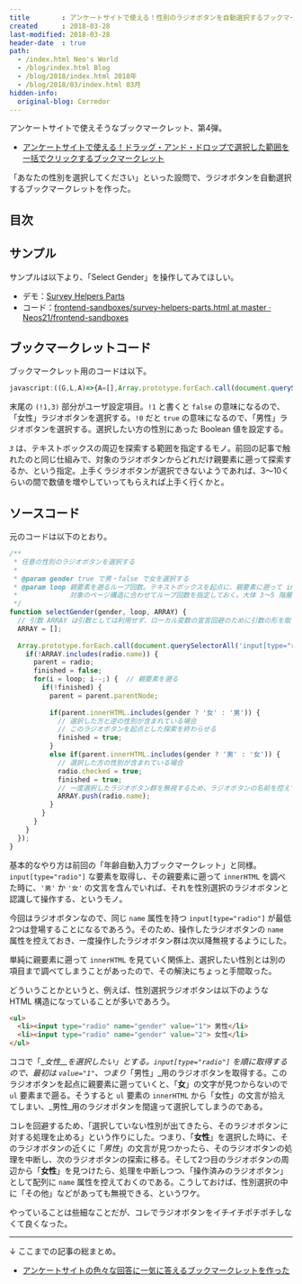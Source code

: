 ```yaml
---
title        : アンケートサイトで使える！性別のラジオボタンを自動選択するブックマークレット
created      : 2018-03-28
last-modified: 2018-03-28
header-date  : true
path:
  - /index.html Neo's World
  - /blog/index.html Blog
  - /blog/2018/index.html 2018年
  - /blog/2018/03/index.html 03月
hidden-info:
  original-blog: Corredor
---
```


アンケートサイトで使えそうなブックマークレット、第4弾。

- [アンケートサイトで使える！ドラッグ・アンド・ドロップで選択した範囲を一括でクリックするブックマークレット](/blog/2018/03/27-03.html)

「あなたの性別を選択してください」といった設問で、ラジオボタンを自動選択するブックマークレットを作った。

## 目次

## サンプル

サンプルは以下より、「Select Gender」を操作してみてほしい。

- デモ：[Survey Helpers Parts](https://neos21.github.io/frontend-sandboxes/survey-helpers/survey-helpers-parts.html)
- コード：[frontend-sandboxes/survey-helpers-parts.html at master · Neos21/frontend-sandboxes](https://github.com/neos21/frontend-sandboxes/blob/master/survey-helpers/survey-helpers-parts.html)

## ブックマークレットコード

ブックマークレット用のコードは以下。

```javascript
javascript:((G,L,A)=>{A=[],Array.prototype.forEach.call(document.querySelectorAll('input[type="radio"]'),(e,n,r,o)=>{if(!A.includes(e.name))for(n=e,r=!1,o=L;o--;)r||((n=n.parentNode).innerHTML.includes(G?'女':'男')?r=!0:n.innerHTML.includes(G?'男':'女')&&(e.checked=!0,r=!0,A.push(e.name)))})})(!1,3);
```

末尾の `(!1,3)` 部分がユーザ設定項目。`!1` と書くと `false` の意味になるので、「女性」ラジオボタンを選択する。`!0` だと `true` の意味になるので、「男性」ラジオボタンを選択する。選択したい方の性別にあった Boolean 値を設定する。

_`3`_ は、テキストボックスの周辺を探索する範囲を指定するモノ。前回の記事で触れたのと同じ仕組みで、対象のラジオボタンからどれだけ親要素に遡って探索するか、という指定。上手くラジオボタンが選択できないようであれば、3〜10くらいの間で数値を増やしていってもらえれば上手く行くかと。

## ソースコード

元のコードは以下のとおり。

```javascript
/**
 * 任意の性別のラジオボタンを選択する
 * 
 * @param gender true で男・false で女を選択する
 * @param loop 親要素を遡るループ回数。テキストボックスを起点に、親要素に遡って innerHTML に「歳 or 才」の字がないか探すので、
 *             対象のページ構造に合わせてループ回数を指定しておく。大体 3〜5 階層くらいで良いかと
 */
function selectGender(gender, loop, ARRAY) {
  // 引数 ARRAY は引数としては利用せず、ローカル変数の宣言回避のために引数の形を取っている
  ARRAY = [];
  
  Array.prototype.forEach.call(document.querySelectorAll('input[type="radio"]'), (radio, parent, finished, i) => {
    if(!ARRAY.includes(radio.name)) {
      parent = radio;
      finished = false;
      for(i = loop; i--;) {  // 親要素を遡る
        if(!finished) {
          parent = parent.parentNode;
          
          if(parent.innerHTML.includes(gender ? '女' : '男')) {
            // 選択した方と逆の性別が含まれている場合
            // このラジオボタンを起点とした探索を終わらせる
            finished = true;
          }
          else if(parent.innerHTML.includes(gender ? '男' : '女')) {
            // 選択した方の性別が含まれている場合
            radio.checked = true;
            finished = true;
            // 一度選択したラジオボタン群を無視するため、ラジオボタンの名前を控えておく
            ARRAY.push(radio.name);
          }
        }
      }
    }
  });
}
```

基本的なやり方は前回の「年齢自動入力ブックマークレット」と同様。`input[type="radio"]` な要素を取得し、その親要素に遡って `innerHTML` を調べた時に、`'男'` か `'女'` の文言を含んでいれば、それを性別選択のラジオボタンと認識して操作する、というモノ。

今回はラジオボタンなので、同じ `name` 属性を持つ `input[type="radio"]` が最低2つは登場することになるであろう。そのため、操作したラジオボタンの `name` 属性を控えておき、一度操作したラジオボタン群は次以降無視するようにした。

単純に親要素に遡って `innerHTML` を見ていく関係上、選択したい性別とは別の項目まで調べてしまうことがあったので、その解決にちょっと手間取った。

どういうことかというと、例えば、性別選択ラジオボタンは以下のような HTML 構造になっていることが多いであろう。

```html
<ul>
  <li><input type="radio" name="gender" value="1"> 男性</li>
  <li><input type="radio" name="gender" value="2"> 女性</li>
</ul>
```

ココで「__女性__を選択したい」とする。`input[type="radio"]` を順に取得するので、最初は `value="1"`、つまり_「男性」_用のラジオボタンを取得する。このラジオボタンを起点に親要素に遡っていくと、「__女__」の文字が見つからないので `ul` 要素まで遡る。そうすると `ul` 要素の `innerHTML` から「女性」の文言が拾えてしまい、_男性_用のラジオボタンを間違って選択してしまうのである。

コレを回避するため、「選択していない性別が出てきたら、そのラジオボタンに対する処理を止める」という作りにした。つまり、「__女性__」を選択した時に、そのラジオボタンの近くに「_男性_」の文言が見つかったら、そのラジオボタンの処理を中断し、次のラジオボタンの探索に移る。そして2つ目のラジオボタンの周辺から「__女性__」を見つけたら、処理を中断しつつ、「操作済みのラジオボタン」として配列に `name` 属性を控えておくのである。こうしておけば、性別選択の中に「その他」などがあっても無視できる、というワケ。

やっていることは些細なことだが、コレでラジオボタンをイチイチポチポチしなくて良くなった。

---

↓ ここまでの記事の総まとめ。

- [アンケートサイトの色々な回答に一気に答えるブックマークレットを作った](/blog/2018/03/29-01.html)
